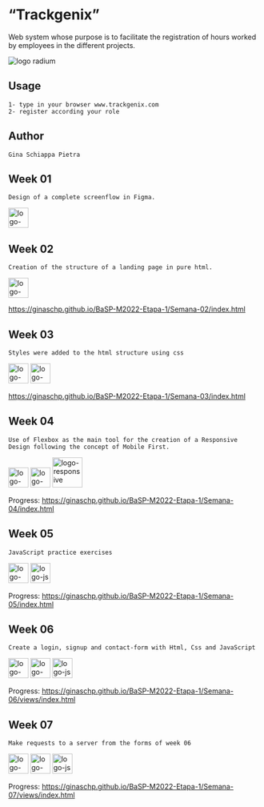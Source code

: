 # “Trackgenix”
Web system whose purpose is to facilitate the registration of hours worked by employees in the different projects.

![logo radium](https://user-images.githubusercontent.com/91096766/160260384-1e7f193d-a0b8-4b0d-8ff7-d6b0b9e60b35.png)
## Usage
```
1- type in your browser www.trackgenix.com
2- register according your role
```
## Author
```
Gina Schiappa Pietra
```
## Week 01

```
Design of a complete screenflow in Figma.
```
<img src="https://cdn.icon-icons.com/icons2/2699/PNG/512/figma_logo_icon_170157.png" width="40" alt="logo-figma"/>

## Week 02

```
Creation of the structure of a landing page in pure html.
```
<img src="https://www.w3.org/html/logo/downloads/HTML5_Badge_512.png" width="40" alt="logo-html"/>

https://ginaschp.github.io/BaSP-M2022-Etapa-1/Semana-02/index.html

## Week 03

```
Styles were added to the html structure using css
```
<img src="https://www.w3.org/html/logo/downloads/HTML5_Badge_512.png" width="40" alt="logo-html"/>
<img src="https://upload.wikimedia.org/wikipedia/commons/thumb/6/62/CSS3_logo.svg/800px-CSS3_logo.svg.png" width="40" alt="logo-css"/>

https://ginaschp.github.io/BaSP-M2022-Etapa-1/Semana-03/index.html

## Week 04

```
Use of Flexbox as the main tool for the creation of a Responsive Design following the concept of Mobile First.
```
<img src="https://www.w3.org/html/logo/downloads/HTML5_Badge_512.png" width="40" alt="logo-html"/>
<img src="https://upload.wikimedia.org/wikipedia/commons/thumb/6/62/CSS3_logo.svg/800px-CSS3_logo.svg.png" width="40" alt="logo-css"/>
<img src="https://www.clipartmax.com/png/middle/270-2706458_responsive-web-icon-responsive-web-design.png" width="60" alt="logo-responsive"/>
 
 Progress: https://ginaschp.github.io/BaSP-M2022-Etapa-1/Semana-04/index.html

 ## Week 05

```
JavaScript practice exercises
```
<img src="https://www.w3.org/html/logo/downloads/HTML5_Badge_512.png" width="40" alt="logo-html"/>
<img src="https://cdn.worldvectorlogo.com/logos/javascript-1.svg" width="40" alt="logo-js"/>

Progress: https://ginaschp.github.io/BaSP-M2022-Etapa-1/Semana-05/index.html

## Week 06

```
Create a login, signup and contact-form with Html, Css and JavaScript
```
<img src="https://www.w3.org/html/logo/downloads/HTML5_Badge_512.png" width="40" alt="logo-html"/>
<img src="https://upload.wikimedia.org/wikipedia/commons/thumb/6/62/CSS3_logo.svg/800px-CSS3_logo.svg.png" width="40" alt="logo-css"/>
<img src="https://cdn.worldvectorlogo.com/logos/javascript-1.svg" width="40" alt="logo-js"/>
 
 Progress: https://ginaschp.github.io/BaSP-M2022-Etapa-1/Semana-06/views/index.html

 ## Week 07

```
Make requests to a server from the forms of week 06
```
<img src="https://www.w3.org/html/logo/downloads/HTML5_Badge_512.png" width="40" alt="logo-html"/>
<img src="https://upload.wikimedia.org/wikipedia/commons/thumb/6/62/CSS3_logo.svg/800px-CSS3_logo.svg.png" width="40" alt="logo-css"/>
<img src="https://cdn.worldvectorlogo.com/logos/javascript-1.svg" width="40" alt="logo-js"/>
 
 Progress: https://ginaschp.github.io/BaSP-M2022-Etapa-1/Semana-07/views/index.html